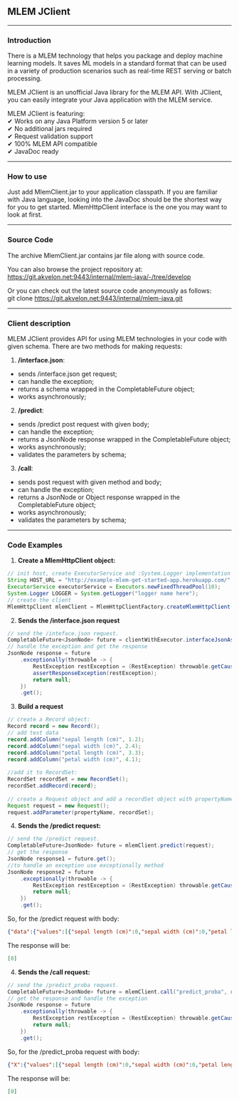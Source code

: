 ## MLEM JClient

---

### Introduction

There is a MLEM technology that helps you package and deploy machine learning models.
It saves ML models in a standard format that can be used in a variety of production scenarios such as real-time REST
serving or batch processing.

MLEM JClient is an unofficial Java library for the MLEM API.
With JClient, you can easily integrate your Java application with the MLEM service.

MLEM JClient is featuring:<br>
✔ Works on any Java Platform version 5 or later<br>
✔ No additional jars required<br>
✔ Request validation support<br>
✔ 100% MLEM API compatible<br>
✔ JavaDoc ready

---

### How to use

Just add MlemClient.jar to your application classpath.
If you are familiar with Java language, looking into the JavaDoc should be the shortest way for you to get started.
MlemHttpClient interface is the one you may want to look at first.

---

### Source Code

The archive MlemClient.jar contains jar file along with source code.

You can also browse the project repository at: <br>
https://git.akvelon.net:9443/internal/mlem-java/-/tree/develop

Or you can check out the latest source code anonymously as follows:<br>
git clone https://git.akvelon.net:9443/internal/mlem-java.git

---

### Client description

MLEM JClient provides API for using MLEM technologies in your code with given schema. There are two methods for
making requests: <br>
1) **/interface.json**:

- sends /interface.json get request;
- can handle the exception;
- returns a schema wrapped in the CompletableFuture object;
- works asynchronously;

2) **/predict**:

- sends /predict post request with given body;
- can handle the exception;
- returns a JsonNode response wrapped in the CompletableFuture object;
- works asynchronously;
- validates the parameters by schema;

3) **/call**:

- sends post request with given method and body;
- can handle the exception;
- returns a JsonNode or Object response wrapped in the CompletableFuture object;
- works asynchronously;
- validates the parameters by schema;

---

### Code Examples

1) **Create a MlemHttpClient object:**<br>

```java
// init host, create ExecutorService and :System.Logger implementation
String HOST_URL = "http://example-mlem-get-started-app.herokuapp.com/";
ExecutorService executorService = Executors.newFixedThreadPool(10);
System.Logger LOGGER = System.getLogger("logger name here");
// create the client
MlemHttpClient mlemClient = MlemHttpClientFactory.createMlemHttpClient(executorService,HOST_URL,LOGGER);
```

2) **Sends the /interface.json request**
```java
// send the /inteface.json request.
CompletableFuture<JsonNode> future = clientWithExecutor.interfaceJsonAsync();
// handle the exception and get the response
JsonNode response = future
    .exceptionally(throwable -> {
        RestException restException = (RestException) throwable.getCause();
        assertResponseException(restException);
        return null;
    })
    .get();
```
        
3) **Build a request**

```java 
// create a Record object:
Record record = new Record();
// add test data
record.addColumn("sepal length (cm)", 1.2);
record.addColumn("sepal width (cm)", 2.4);
record.addColumn("petal length (cm)", 3.3);
record.addColumn("petal width (cm)", 4.1);
   
//add it to RecordSet:
RecordSet recordSet = new RecordSet();
recordSet.addRecord(record);
 
// create a Request object and add a recordSet object with propertyName:
Request request = new Request();
request.addParameter(propertyName, recordSet);
 ```

4) **Sends the /predict request:**

```java 
// send the /predict request.
CompletableFuture<JsonNode> future = mlemClient.predict(request);
// get the response
JsonNode response1 = future.get();
//to handle an exception use exceptionally method
JsonNode response2 = future
    .exceptionally(throwable -> {
        RestException restException = (RestException) throwable.getCause();
        return null;
    })
    .get();
```
So, for the /predict request with body:
```json
{"data":{"values":[{"sepal length (cm)":0,"sepal width (cm)":0,"petal length (cm)":0,"petal width (cm)":0}]}}
```
The response will be: 
```json 
[0]
```

4) **Sends the /call request:**
```java 
// send the /predict_proba request.
CompletableFuture<JsonNode> future = mlemClient.call("predict_proba", request);
// get the response and handle the exception
JsonNode response = future
    .exceptionally(throwable -> {
        RestException restException = (RestException) throwable.getCause();
        return null;
    })
    .get();
```
So, for the /predict_proba request with body:
```json
{"X":{"values":[{"sepal length (cm)":0,"sepal width (cm)":0,"petal length (cm)":0,"petal width (cm)":0}]}}
```
The response will be:
```json 
[0]
```
